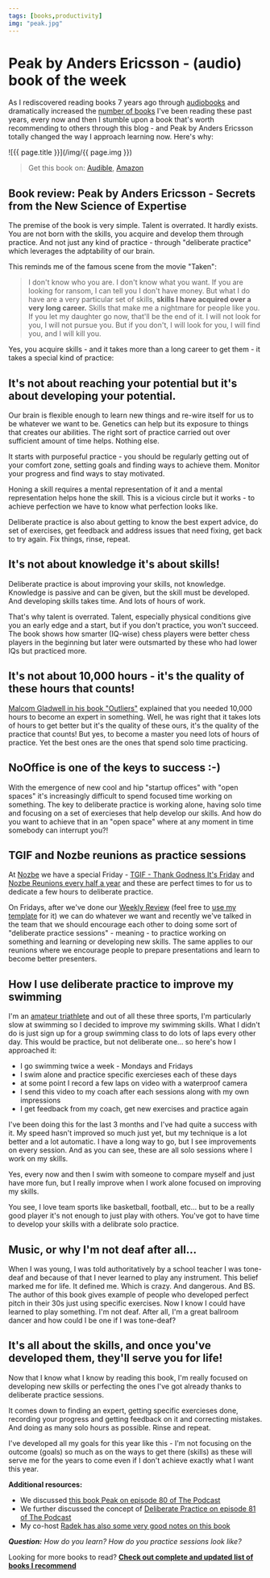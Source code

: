 ```yaml
---
tags: [books,productivity]
img: "peak.jpg"
---
```


# Peak by Anders Ericsson - (audio) book of the week

As I rediscovered reading books 7 years ago through [audiobooks](https://sliwinski.com/reading-audiobooks-and-absorbing-content/) and dramatically increased the [number of books](https://sliwinski.com/reading) I've been reading these past years, every now and then I stumble upon a book that's worth recommending to others through this blog - and Peak by Anders Ericsson totally changed the way I approach learning now. Here's why:

<!--More-->

![{{ page.title }}](/img/{{ page.img }})

> Get this book on: [Audible](https://www.audible.com/pd/B01F4D6XKI?tag=sliwinski-20), [Amazon](https://www.amazon.com/dp/0544456238?tag=sliwinski-20)

## Book review: Peak by Anders Ericsson - Secrets from the New Science of Expertise

The premise of the book is very simple. Talent is overrated. It hardly exists. You are not born with the skills, you acquire and develop them through practice. And not just any kind of practice - through "deliberate practice" which leverages the adptability of our brain.

This reminds me of the famous scene from the movie "Taken":

> I don't know who you are. I don't know what you want. If you are looking for ransom, I can tell you I don't have money. But what I do have are a very particular set of skills, **skills I have acquired over a very long career.** Skills that make me a nightmare for people like you. If you let my daughter go now, that'll be the end of it. I will not look for you, I will not pursue you. But if you don't, I will look for you, I will find you, and I will kill you.

Yes, you acquire skills - and it takes more than a long career to get them - it takes a special kind of practice:

## It's not about reaching your potential but it's about developing your potential.

Our brain is flexible enough to learn new things and re-wire itself for us to be whatever we want to be. Genetics can help but its exposure to things that creates our abilities. The right sort of practice carried out over sufficient amount of time helps. Nothing else.

It starts with purposeful practice - you should be regularly getting out of your comfort zone, setting goals and finding ways to achieve them. Monitor your progress and find ways to stay motivated.

Honing a skill requires a mental representation of it and a mental representation helps hone the skill. This is a vicious circle but it works - to achieve perfection we have to know what perfection looks like.

Deliberate practice is also about getting to know the best expert advice, do set of exercises, get feedback and address issues that need fixing, get back to try again. Fix things, rinse, repeat.

## It's not about knowledge it's about skills!

Deliberate practice is about improving your skills, not knowledge. Knowledge is passive and can be given, but the skill must be developed. And developing skills takes time. And lots of hours of work.

That's why talent is overrated. Talent, especially physical conditions give you an early edge and a start, but if you don't practice, you won't succeed. The book shows how smarter (IQ-wise) chess players were better chess players in the beginning but later were outsmarted by these who had lower IQs but practiced more.

## It's not about 10,000 hours - it's the quality of these hours that counts!

[Malcom Gladwell in his book "Outliers"](https://sliwinski.com/outliers-the-story-of-success-by-malcolm-glad/) explained that you needed 10,000 hours to become an expert in something. Well, he was right that it takes lots of hours to get better but it's the quality of these ours, it's the quality of the practice that counts! But yes, to become a master you need lots of hours of practice. Yet the best ones are the ones that spend solo time practicing.

## NoOffice is one of the keys to success :-)

With the emergence of new cool and hip "startup offices" with "open spaces" it's increasingly difficult to spend focused time working on something. The key to deliberate practice is working alone, having solo time and focusing on a set of exercieses that help develop our skills. And how do you want to achieve that in an "open space" where at any moment in time somebody can interrupt you?!

## TGIF and Nozbe reunions as practice sessions

At [Nozbe][n] we have a special Friday - [TGIF - Thank Godness It's Friday](https://sliwinski.com/tgif) and [Nozbe Reunions every half a year](https://sliwinski.com/nooffice-reunion/) and these are perfect times to for us to dedicate a few hours to deliberate practice.

On Fridays, after we've done our [Weekly Review](https://sliwinski.com/ama-weekly-review) (feel free to [use my template](https://sliwinski.com/weekly-review) for it) we can do whatever we want and recently we've talked in the team that we should encourage each other to doing some sort of "deliberate practice sessions" - meaning - to practice working on something and learning or developing new skills. The same applies to our reunions where we encourage people to prepare presentations and learn to become better presenters.

## How I use deliberate practice to improve my swimming

I'm an [amateur triathlete](https://sliwinski.com/triathlon) and out of all these three sports, I'm particularly slow at swimming so I decided to improve my swimming skills. What I didn't do is just sign up for a group swimming class to do lots of laps every other day. This would be practice, but not deliberate one... so here's how I approached it:

- I go swimming twice a week - Mondays and Fridays
- I swim alone and practice specific exercieses each of these days
- at some point I record a few laps on video with a waterproof camera
- I send this video to my coach after each sessions along with my own impressions
- I get feedback from my coach, get new exercises and practice again

I've been doing this for the last 3 months and I've had quite a success with it. My speed hasn't improved so much just yet, but my technique is a lot better and a lot automatic. I have a long way to go, but I see improvements on every session. And as you can see, these are all solo sessions where I work on my skills.

Yes, every now and then I swim with someone to compare myself and just have more fun, but I really improve when I work alone focused on improving my skills. 

You see, I love team sports like basketball, football, etc... but to be a really good player it's not enough to just play with others. You've got to have time to develop your skills with a delibrate solo practice.

## Music, or why I'm not deaf after all...

When I was young, I was told authoritatively by a school teacher I was tone-deaf and because of that I never learned to play any instrument. This belief marked me for life. It defined me. Which is crazy. And dangerous. And BS. The author of this book gives example of people who developed perfect pitch in their 30s just using specific exercises. Now I know I could have learned to play something. I'm not deaf. After all, I'm a great ballroom dancer and how could I be one if I was tone-deaf?

## It's all about the skills, and once you've developed them, they'll serve you for life!

Now that I know what I know by reading this book, I'm really focused on developing new skills or perfecting the ones I've got already thanks to deliberate practice sessions.

It comes down to finding an expert, getting specific exercieses done, recording your progress and getting feedback on it and correcting mistakes. And doing as many solo hours as possible. Rinse and repeat.

I've developed all my goals for this year like this - I'm not focusing on the outcome (goals) so much as on the ways to get there (skills) as these will serve me for the years to come even if I don't achieve exactly what I want this year.

**Additional resources:**

* We discussed [this book Peak on episode 80 of The Podcast](/podcast-80)
* We further discussed the concept of [Deliberate Practice on episode 81 of The Podcast](/podcast-81)
* My co-host [Radek has also some very good notes on this book](https://radex.io/books/peak/)

***Question:*** *How do you learn? How do you practice sessions look like?*

[d]: http://db.tt/kD7Liux
[t]: https://twitter.com/MSliwinski
[p]: /podcast
[n]: https://michael.gratis/nozbe
[r]: https://michael.gratis/radex
[i]: https://michael.gratis/thepodcast
[o]: https://michael.gratis/ipadonly

[pm]: http://productivemag.com/

Looking for more books to read? **[Check out complete and updated list of books I recommend](https://sliwinski.com/reading/)**